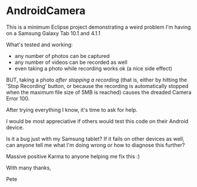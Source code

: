 AndroidCamera
=============

This is a minimum Eclipse project demonstrating a weird problem I'm having on a Samsung Galaxy Tab 10.1 and 4.1.1

What's tested and working:

- any number of photos can be captured
- any number of videos can be recorded as well
- even taking a photo while recording works ok (a nice side effect)

BUT, taking a photo *after stopping a recording* (that is, either by hitting the 'Stop Recording' button,
or because the recording is automatically stopped when the maximum file size of 5MB is reached) causes the dreaded
Camera Error 100.

After trying everything I know, it's time to ask for help.

I would be most appreciative if others would test this code on their Android device.

Is it a bug just with my Samsung tablet? If it fails on other devices as well, can anyone tell me
what I'm doing wrong or how to diagnose this further?

Massive positive Karma to anyone helping me fix this :)

With many thanks,

Pete
